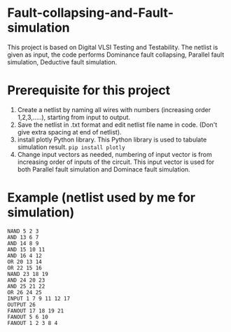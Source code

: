# Fault-collapsing-and-Fault-simulation
This project is based on Digital VLSI Testing and Testability. The netlist is given as input, the code performs Dominance fault collapsing, Parallel fault simulation, Deductive fault simulation.


# Prerequisite for this project
1) Create a netlist by naming all wires with numbers (increasing order 1,2,3,.....), starting from input to output.
2) Save the netlist in .txt format and edit netlist file name in code. (Don't give extra spacing at end of netlist).
3) install plotly Python library. This Python library is used to tabulate simulation result.     ```pip install plotly``` 
4) Change input vectors as needed, numbering of input vector is from increasing order of inputs of the circuit. This input vector is used for both Parallel fault simulation and Dominace fault simulation.

# Example (netlist used by me for simulation)
```
NAND 5 2 3
AND 13 6 7
AND 14 8 9
AND 15 10 11
AND 16 4 12
OR 20 13 14
OR 22 15 16
NAND 23 18 19
AND 24 20 23
AND 25 21 22
OR 26 24 25
INPUT 1 7 9 11 12 17
OUTPUT 26
FANOUT 17 18 19 21
FANOUT 5 6 10
FANOUT 1 2 3 8 4 
```

